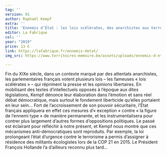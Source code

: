 ```yaml
---
tag: ''
version: 91
author: Raphaël Kempf
extra: ''
title: 'Ennemis d’État : les lois scélérates, des anarchistes aux terroristes'
editor: La Fabrique
col: ''
year: "2019"
price: 13 €
link: https://lafabrique.fr/ennemis-detat/
img_src: https://www.territoires-memoire.be/assets/uploads/ennemis-d-etat.jpg

---
```

Fin du XIXe siècle, dans un contexte marqué par des attentats anarchistes, les parlementaires français votent plusieurs lois – les fameuses « lois scélérates » –  qui répriment la presse et les opinions libertaires. En mobilisant des textes d’intellectuels opposés à l’époque aux dites législations, Kempf dénonce leur élaboration dans l’émotion et sans réel débat démocratique, mais surtout le fondement liberticide qu’elles portaient en leur sein... Fort de l’accroissement de son pouvoir sécuritaire, l’État français appliquera en effet ces mesures d’« exception »  contre « la figure de l’ennemi type » de manière permanente, et les instrumentalisera pour contrer plus largement d’autres formes d’oppositions politiques. Le passé est éclairant pour réfléchir à notre présent, et Kempf nous montre que ces mécanismes anti-démocratiques sont reproduits. Par exemple, la loi prolongeant l’état d’urgence contre le terrorisme a permis d’assigner à résidence des militants écologistes lors de la COP 21 en 2015. Le Président François Hollande l’a d’ailleurs reconnu plus tard…